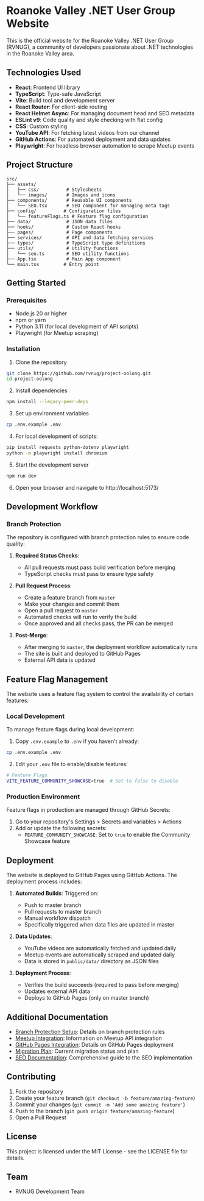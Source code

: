 # Roanoke Valley .NET User Group Website

This is the official website for the Roanoke Valley .NET User Group (RVNUG), a community of developers passionate about .NET technologies in the Roanoke Valley area.

## Technologies Used

- **React**: Frontend UI library
- **TypeScript**: Type-safe JavaScript
- **Vite**: Build tool and development server
- **React Router**: For client-side routing
- **React Helmet Async**: For managing document head and SEO metadata
- **ESLint v9**: Code quality and style checking with flat config
- **CSS**: Custom styling
- **YouTube API**: For fetching latest videos from our channel
- **GitHub Actions**: For automated deployment and data updates
- **Playwright**: For headless browser automation to scrape Meetup events

## Project Structure

```
src/
├── assets/
│   ├── css/          # Stylesheets
│   └── images/       # Images and icons
├── components/       # Reusable UI components
│   └── SEO.tsx       # SEO component for managing meta tags
├── config/          # Configuration files
│   └── featureFlags.ts # Feature flag configuration
├── data/             # JSON data files
├── hooks/            # Custom React hooks
├── pages/            # Page components
├── services/         # API and data fetching services
├── types/            # TypeScript type definitions
├── utils/            # Utility functions
│   └── seo.ts        # SEO utility functions
├── App.tsx           # Main App component
└── main.tsx         # Entry point
```

## Getting Started

### Prerequisites

- Node.js 20 or higher
- npm or yarn
- Python 3.11 (for local development of API scripts)
- Playwright (for Meetup scraping)

### Installation

1. Clone the repository
```bash
git clone https://github.com/rvnug/project-oolong.git
cd project-oolong
```

2. Install dependencies
```bash
npm install --legacy-peer-deps
```

3. Set up environment variables
```bash
cp .env.example .env
```

4. For local development of scripts:
```bash
pip install requests python-dotenv playwright
python -m playwright install chromium
```

5. Start the development server
```bash
npm run dev
```

6. Open your browser and navigate to http://localhost:5173/

## Development Workflow

### Branch Protection

The repository is configured with branch protection rules to ensure code quality:

1. **Required Status Checks**:
   - All pull requests must pass build verification before merging
   - TypeScript checks must pass to ensure type safety
   
2. **Pull Request Process**:
   - Create a feature branch from `master`
   - Make your changes and commit them
   - Open a pull request to `master`
   - Automated checks will run to verify the build
   - Once approved and all checks pass, the PR can be merged

3. **Post-Merge**:
   - After merging to `master`, the deployment workflow automatically runs
   - The site is built and deployed to GitHub Pages
   - External API data is updated

## Feature Flag Management

The website uses a feature flag system to control the availability of certain features:

### Local Development

To manage feature flags during local development:

1. Copy `.env.example` to `.env` if you haven't already:
```bash
cp .env.example .env
```

2. Edit your `.env` file to enable/disable features:
```bash
# Feature Flags
VITE_FEATURE_COMMUNITY_SHOWCASE=true  # Set to false to disable
```

### Production Environment

Feature flags in production are managed through GitHub Secrets:

1. Go to your repository's Settings > Secrets and variables > Actions
2. Add or update the following secrets:
   - `FEATURE_COMMUNITY_SHOWCASE`: Set to `true` to enable the Community Showcase feature

## Deployment

The website is deployed to GitHub Pages using GitHub Actions. The deployment process includes:

1. **Automated Builds**: Triggered on:
   - Push to master branch
   - Pull requests to master branch
   - Manual workflow dispatch
   - Specifically triggered when data files are updated in master

2. **Data Updates**:
   - YouTube videos are automatically fetched and updated daily
   - Meetup events are automatically scraped and updated daily
   - Data is stored in `public/data/` directory as JSON files

3. **Deployment Process**:
   - Verifies the build succeeds (required to pass before merging)
   - Updates external API data
   - Deploys to GitHub Pages (only on master branch)

## Additional Documentation

- [Branch Protection Setup](docs/branch-protection-setup.md): Details on branch protection rules
- [Meetup Integration](docs/MEETUP_INTEGRATION.md): Information on Meetup API integration
- [GitHub Pages Integration](docs/GITHUB_PAGES_INTEGRATION.md): Details on GitHub Pages deployment
- [Migration Plan](docs/MIGRATION_2025.md): Current migration status and plan
- [SEO Documentation](docs/SEO_DOCUMENTATION.md): Comprehensive guide to the SEO implementation

## Contributing

1. Fork the repository
2. Create your feature branch (`git checkout -b feature/amazing-feature`)
3. Commit your changes (`git commit -m 'Add some amazing feature'`)
4. Push to the branch (`git push origin feature/amazing-feature`)
5. Open a Pull Request

## License

This project is licensed under the MIT License - see the LICENSE file for details.

## Team

- RVNUG Development Team